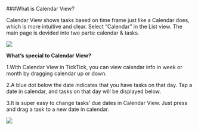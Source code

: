 ###What is Calendar View?

Calendar View shows tasks based on time frame just like a Calendar does, which is more intuitive and clear. Select “Calendar” in the List view. The main page is devided into two parts: calendar & tasks. 

![](../images/andcalendarview1.png)

**What’s special to Calendar View?**

1.With Calendar View in TickTick, you can view calendar info in week or month by dragging calendar up or down. 

2.A blue dot below the date indicates that you have tasks on that day. Tap a date in calendar, and tasks on that day will be displayed below.

3.It is super easy to change tasks’ due dates in Calendar View. Just press and drag a task to a new date in calendar. 

![](../images/andcalendadrag.png)